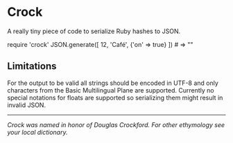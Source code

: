 # Crock

A really tiny piece of code to serialize Ruby hashes to JSON.

  require 'crock'
  JSON.generate([
    12, 'Café',
    {'on' => true}
  ]) # => ""

## Limitations

For the output to be valid all strings should be encoded in UTF-8 and only characters from the Basic Multilingual Plane are supported. Currently no special notations for floats are supported so serializing them might result in invalid JSON.

---

_Crock was named in honor of Douglas Crockford. For other ethymology see your local dictionary._